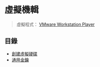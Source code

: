 虛擬機輯
=======


> 虛擬程式： [VMware Workstation Player](https://www.vmware.com/products/player/playerpro-evaluation.html)



## 目錄


* [創建虛擬硬碟](/create_virtual_hdd)
* [通用金鑰](/vmpass-root_rsa)

